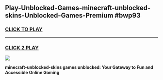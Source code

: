 
## Play-Unblocked-Games-minecraft-unblocked-skins-Unblocked-Games-Premium #bwp93
<h3>
<a href="https://premium.freeplayer.one?title=minecraft-unblocked-skins&ref=12M">CLICK TO PLAY</a></h3>
<hr>

<h3>
<a href="https://premium.freeplayer.one?title=minecraft-unblocked-skins&ref=12M">CLICK 2 PLAY</a>
  
</h3>

<a href="https://premium.freeplayer.one?title=minecraft-unblocked-skins&ref=12M"><img src="https://clearcache.store/games.png"></a>


**minecraft-unblocked-skins games unblocked: Your Gateway to Fun and Accessible Online Gaming**
